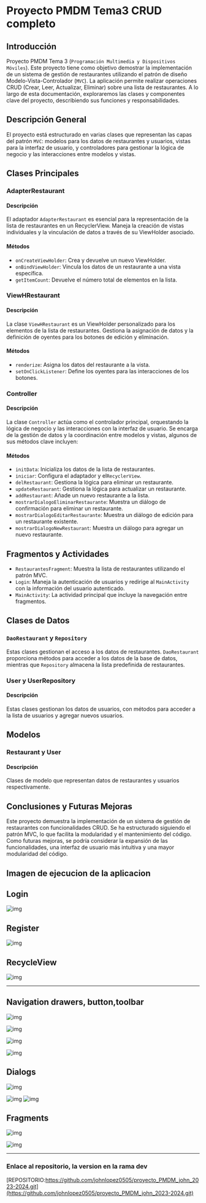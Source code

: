 # Proyecto PMDM Tema3 CRUD completo

## Introducción

Proyecto PMDM Tema 3 (`Programación Multimedia y Dispositivos Móviles`). Este proyecto tiene como 
objetivo demostrar la implementación de un sistema de gestión de restaurantes utilizando el patrón 
de diseño Modelo-Vista-Controlador (`MVC`). La aplicación permite realizar operaciones CRUD (Crear,
Leer, Actualizar, Eliminar) sobre una lista de restaurantes. A lo largo de esta documentación, 
exploraremos las clases y componentes clave del proyecto, describiendo sus funciones y 
responsabilidades.




## Descripción General

El proyecto está estructurado en varias clases que representan las capas del patrón `MVC`: modelos 
para los datos de restaurantes y usuarios, vistas para la interfaz de usuario, y controladores 
para gestionar la lógica de negocio y las interacciones entre modelos y vistas.


## Clases Principales

### AdapterRestaurant

#### Descripción
El adaptador `AdapterRestaurant` es esencial para la representación de la lista de restaurantes en 
un RecyclerView. Maneja la creación de vistas individuales y la vinculación de datos a través de su 
ViewHolder asociado.

#### Métodos

- `onCreateViewHolder`: Crea y devuelve un nuevo ViewHolder.
- `onBindViewHolder`: Vincula los datos de un restaurante a una vista específica.
- `getItemCount`: Devuelve el número total de elementos en la lista.

### ViewHRestaurant

#### Descripción
La clase `ViewHRestaurant` es un ViewHolder personalizado para los elementos de la lista de 
restaurantes. Gestiona la asignación de datos y la definición de oyentes para los botones de 
edición y eliminación.

#### Métodos

- `renderize`: Asigna los datos del restaurante a la vista.
- `setOnClickListener`: Define los oyentes para las interacciones de los botones.

### Controller

#### Descripción

La clase `Controller` actúa como el controlador principal, orquestando la lógica de negocio y las 
interacciones con la interfaz de usuario. Se encarga de la gestión de datos y la coordinación entre 
modelos y vistas, algunos de sus métodos clave incluyen:

#### Métodos

- `initData`: Inicializa los datos de la lista de restaurantes.
- `iniciar`: Configura el adaptador y el`RecyclerView`.
- `delRestaurant`: Gestiona la lógica para eliminar un restaurante.
- `updateRestaurant`: Gestiona la lógica para actualizar un restaurante.
- `addRestaurant`: Añade un nuevo restaurante a la lista.
- `mostrarDialogoEliminarRestaurante`: Muestra un diálogo de confirmación para eliminar un
  restaurante.
- `mostrarDialogoEditarRestaurante`: Muestra un diálogo de edición para un restaurante
  existente.
- `mostrarDialogoNewRestaurant`: Muestra un diálogo para agregar un nuevo restaurante.


## Fragmentos y Actividades

- `RestaurantesFragment`: Muestra la lista de restaurantes utilizando el patrón MVC.
- `Login`: Maneja la autenticación de usuarios y redirige al `MainActivity` con la 
  información del usuario autenticado.
- `MainActivity`: La actividad principal que incluye la navegación entre fragmentos.


## Clases de Datos

### `DaoRestaurant` y `Repository`

Estas clases gestionan el acceso a los datos de restaurantes. `DaoRestaurant` proporciona 
métodos para acceder a los datos de la base de datos, mientras que `Repository` almacena 
la lista predefinida de restaurantes.


### User y UserRepository

#### Descripción
Estas clases gestionan los datos de usuarios, con métodos para acceder a la lista de usuarios y 
agregar nuevos usuarios.

## Modelos

### Restaurant y User

#### Descripción
Clases de modelo que representan datos de restaurantes y usuarios respectivamente.

## Conclusiones y Futuras Mejoras

Este proyecto demuestra la implementación de un sistema de gestión de restaurantes con funcionalidades CRUD. 
Se ha estructurado siguiendo el patrón MVC, lo que facilita la modularidad y el mantenimiento del código. 
Como futuras mejoras, se podría considerar la expansión de las funcionalidades, una interfaz de usuario más 
intuitiva y una mayor modularidad del código.

## Imagen de ejecucion de la aplicacion 

## Login

![img](./imagenes/img.png)


## Register

![img](./imagenes/img_1.png)

## RecycleView

![img](./imagenes/img_3.png)
___

## Navigation drawers, button,toolbar

![img](./imagenes/img_4.png)

![img](./imagenes/img_7.png)

![img](./imagenes/img_8.png)

![img](./imagenes/img_11.png)

## Dialogs

![img](./imagenes/img_10.png)

![img](./imagenes/img_9.png)
![img](./imagenes/img_2.png)

## Fragments
![img](./imagenes/img_5.png)

![img](./imagenes/img_6.png)

____

### Enlace al repositorio, la version en la rama dev

[REPOSITORIO:https://github.com/johnlopez0505/proyecto_PMDM_john_2023-2024.git](https://github.com/johnlopez0505/proyecto_PMDM_john_2023-2024.git)